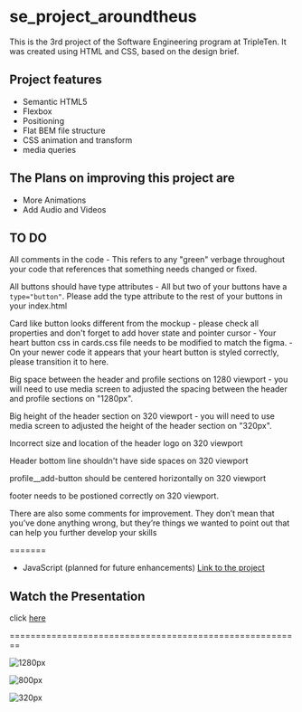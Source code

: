 # se_project_aroundtheus

This is the 3rd project of the Software Engineering program at TripleTen. It was created using HTML and CSS, based on the design brief.

## Project features

- Semantic HTML5
- Flexbox
- Positioning
- Flat BEM file structure
- CSS animation and transform
- media queries

## The Plans on improving this project are

- More Animations
- Add Audio and Videos

## TO DO

All comments in the code
    - This refers to any "green" verbage throughout your code that references that something needs changed or fixed.

All buttons should have type attributes
    - All but two of your buttons have a `type="button"`. Please add the type attribute to the rest of your buttons in your index.html

Card like button looks different from the mockup - please check all properties and don't forget to add hover state and pointer cursor
    - Your heart button css in cards.css file needs to be modified to match the figma.
    - On your newer code it appears that your heart button is styled correctly, please transition it to here.

Big space between the header and profile sections on 1280 viewport
    - you will need to use media screen to adjusted the spacing between the header and profile sections on "1280px".

Big height of the header section on 320 viewport
    - you will need to use media screen to adjusted the height of the header section on "320px".

Incorrect size and location of the header logo on 320 viewport

Header bottom line shouldn't have side spaces on 320 viewport

profile__add-button should be centered horizontally on 320 viewport

footer needs to be postioned correctly on 320 viewport.

There are also some comments for improvement. They don’t mean that you’ve done anything wrong, but they’re things we wanted to point out that can help you further develop your skills

=======

- JavaScript (planned for future enhancements)
  [Link to the project](https://FHobbs8030.github.io/se_project_aroundtheus/)

## Watch the Presentation

click [here](https://github.com/user-attachments/assets/5cfacafb-053e-448f-a66e-2a506c7a0679)

========================================================

![1280px](https://github.com/user-attachments/assets/0ba21fc6-f4e6-43d0-9dd4-2e2cd889f56f)

![800px](https://github.com/FHobbs8030/se_project_aroundtheus/assets/63701522/1d86ddea-11d1-4231-a256-d04c6494b869)

![320px](https://github.com/FHobbs8030/se_project_aroundtheus/assets/63701522/8fb14860-bfbf-4ae8-92b8-7eedb6f5e40a)
